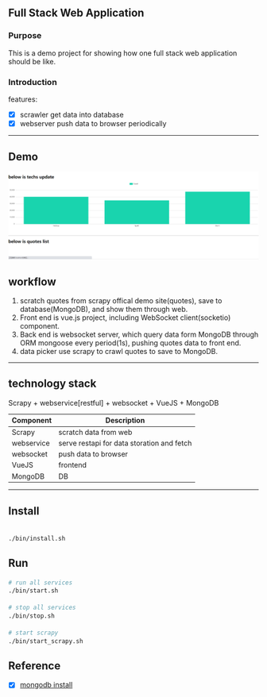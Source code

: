 ## Full Stack Web Application

### Purpose

This is a demo project for showing how one full stack web application should be like.

### Introduction

features:
- [X] scrawler get data into database
- [X] webserver push data to browser periodically 

---

## Demo

![page](snapshot.png)

## workflow

1. scratch quotes from scrapy offical demo site(quotes), save to database(MongoDB), and show them through web.
2. Front end is vue.js project, including WebSocket client(socketio) component.
3. Back end is websocket server, which query data form MongoDB through ORM mongoose every period(1s), pushing quotes data to front end.
4. data picker use scrapy to crawl quotes to save to MongoDB.


---

## technology stack

Scrapy + webservice[restful] + websocket + VueJS + MongoDB

| Component | Description |
| ----------- | ----------- |
| Scrapy | scratch data from web |
| webservice | serve restapi for data storation and fetch |
| websocket | push data to browser |
|  VueJS | frontend |
| MongoDB | DB |

---

## Install

``` bash

./bin/install.sh

```

## Run

``` bash
# run all services
./bin/start.sh

# stop all services
./bin/stop.sh

# start scrapy
./bin/start_scrapy.sh
```


## Reference
- [x] [mongodb install](https://www.howtoforge.com/tutorial/install-mongodb-on-ubuntu-18.04/)



